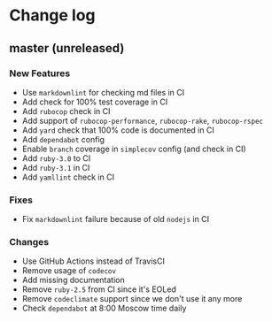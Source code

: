 # Change log

## master (unreleased)

### New Features

* Use `markdownlint` for checking md files in CI
* Add check for 100% test coverage in CI
* Add `rubocop` check in CI
* Add support of `rubocop-performance`, `rubocop-rake`, `rubocop-rspec`
* Add `yard` check that 100% code is documented in CI
* Add `dependabot` config
* Enable `branch` coverage in `simplecov` config (and check in CI)
* Add `ruby-3.0` to CI
* Add `ruby-3.1` in CI
* Add `yamllint` check in CI

### Fixes

* Fix `markdownlint` failure because of old `nodejs` in CI

### Changes

* Use GitHub Actions instead of TravisCI
* Remove usage of `codecov`
* Add missing documentation
* Remove `ruby-2.5` from CI since it's EOLed
* Remove `codeclimate` support since we don't use it any more
* Check `dependabot` at 8:00 Moscow time daily
